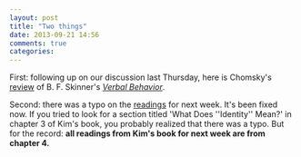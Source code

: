 ```yaml
---
layout: post
title: "Two things"
date: 2013-09-21 14:56
comments: true
categories: 
---
```


First: following up on our discussion last Thursday, here is Chomsky's [review](http://cogprints.org/1148/) of B. F. Skinner's [*Verbal Behavior*](http://umass.worldcat.org/oclc/222696). 

Second: there was a typo on the [readings](http://perezcarballo.org/phil355/readings/) for next week. It's been fixed now. If you tried to look for a section titled 'What Does ''Identity'' Mean?' in chapter 3 of Kim's book, you probably realized that there was a typo. But for the record: **all readings from Kim's book for next week are from chapter 4.** 